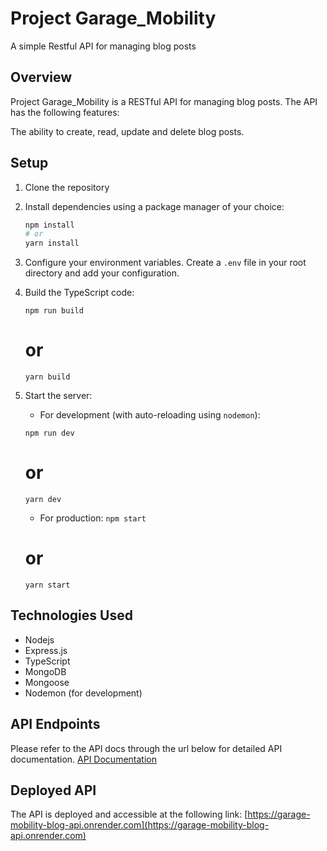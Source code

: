 # Project Garage_Mobility

A simple Restful API for managing blog posts

## Overview
Project Garage_Mobility is a RESTful API for managing blog posts. The API has the following features:

The ability to create, read, update and delete blog posts.

## Setup

1. Clone the repository

2. Install dependencies using a package manager of your choice:

    ```sh
    npm install
    # or
    yarn install
    ```

3. Configure your environment variables. Create a `.env` file in your root directory and add your configuration.


4. Build the TypeScript code:

    `npm run build`
    # or 
    `yarn build`

5. Start the server:
    - For development (with auto-reloading using `nodemon`):

    `npm run dev`
    # or 
    `yarn dev`

    - For production:
    `npm start`
    # or 
    `yarn start`

## Technologies Used
- Nodejs
- Express.js
- TypeScript
- MongoDB
- Mongoose
- Nodemon (for development)


## API Endpoints
Please refer to the API docs through the url below for detailed API documentation.
[API Documentation]()


## Deployed API
The API is deployed and accessible at the following link:
[https://garage-mobility-blog-api.onrender.com](https://garage-mobility-blog-api.onrender.com)